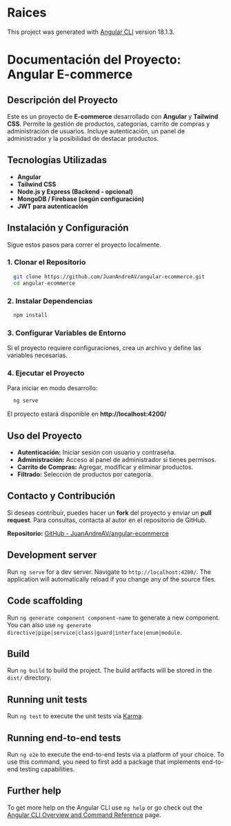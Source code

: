 # Raices

This project was generated with [Angular CLI](https://github.com/angular/angular-cli) version 18.1.3.
# Documentación del Proyecto: Angular E-commerce

## Descripción del Proyecto
Este es un proyecto de **E-commerce** desarrollado con **Angular** y **Tailwind CSS**. Permite la gestión de productos, categorías, carrito de compras y administración de usuarios. Incluye autenticación, un panel de administrador y la posibilidad de destacar productos.

## Tecnologías Utilizadas
- **Angular**
- **Tailwind CSS**
- **Node.js y Express (Backend - opcional)**
- **MongoDB / Firebase (según configuración)**
- **JWT para autenticación**

## Instalación y Configuración
Sigue estos pasos para correr el proyecto localmente.

### **1. Clonar el Repositorio**
```sh
  git clone https://github.com/JuanAndreAV/angular-ecommerce.git
  cd angular-ecommerce
```

### **2. Instalar Dependencias**
```sh
  npm install
```

### **3. Configurar Variables de Entorno**
Si el proyecto requiere configuraciones, crea un archivo y define las variables necesarias.

### **4. Ejecutar el Proyecto**
Para iniciar en modo desarrollo:
```sh
  ng serve
```
El proyecto estará disponible en **http://localhost:4200/**

## Uso del Proyecto
- **Autenticación:** Iniciar sesión con usuario y contraseña.
- **Administración:** Acceso al panel de administrador si tienes permisos.
- **Carrito de Compras:** Agregar, modificar y eliminar productos.
- **Filtrado:** Selección de productos por categoría.


## Contacto y Contribución
Si deseas contribuir, puedes hacer un **fork** del proyecto y enviar un **pull request**. Para consultas, contacta al autor en el repositorio de GitHub.

**Repositorio:** [GitHub - JuanAndreAV/angular-ecommerce](https://github.com/JuanAndreAV/angular-ecommerce.git)



## Development server

Run `ng serve` for a dev server. Navigate to `http://localhost:4200/`. The application will automatically reload if you change any of the source files.

## Code scaffolding

Run `ng generate component component-name` to generate a new component. You can also use `ng generate directive|pipe|service|class|guard|interface|enum|module`.

## Build

Run `ng build` to build the project. The build artifacts will be stored in the `dist/` directory.

## Running unit tests

Run `ng test` to execute the unit tests via [Karma](https://karma-runner.github.io).

## Running end-to-end tests

Run `ng e2e` to execute the end-to-end tests via a platform of your choice. To use this command, you need to first add a package that implements end-to-end testing capabilities.

## Further help

To get more help on the Angular CLI use `ng help` or go check out the [Angular CLI Overview and Command Reference](https://angular.dev/tools/cli) page.
